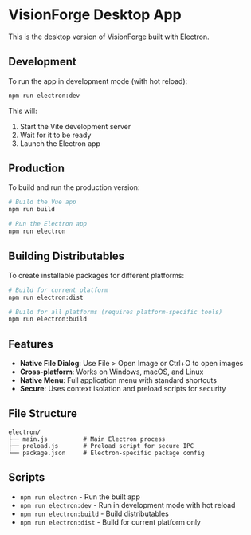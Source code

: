 # VisionForge Desktop App

This is the desktop version of VisionForge built with Electron.

## Development

To run the app in development mode (with hot reload):

```bash
npm run electron:dev
```

This will:
1. Start the Vite development server
2. Wait for it to be ready
3. Launch the Electron app

## Production

To build and run the production version:

```bash
# Build the Vue app
npm run build

# Run the Electron app
npm run electron
```

## Building Distributables

To create installable packages for different platforms:

```bash
# Build for current platform
npm run electron:dist

# Build for all platforms (requires platform-specific tools)
npm run electron:build
```

## Features

- **Native File Dialog**: Use File > Open Image or Ctrl+O to open images
- **Cross-platform**: Works on Windows, macOS, and Linux
- **Native Menu**: Full application menu with standard shortcuts
- **Secure**: Uses context isolation and preload scripts for security

## File Structure

```
electron/
├── main.js          # Main Electron process
├── preload.js       # Preload script for secure IPC
└── package.json     # Electron-specific package config
```

## Scripts

- `npm run electron` - Run the built app
- `npm run electron:dev` - Run in development mode with hot reload
- `npm run electron:build` - Build distributables
- `npm run electron:dist` - Build for current platform only



